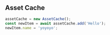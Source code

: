 ## Asset Cache

```js
assetCache = new AssetCache();
const newItem = await assetCache.add('Hello');
newItem.name = 'yoyoyo';
```
